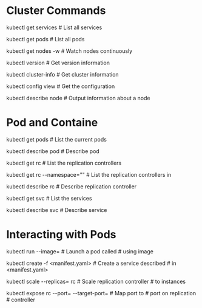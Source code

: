 # Cluster Commands
kubectl get services                # List all services 

kubectl get pods                    # List all pods

kubectl get nodes -w                # Watch nodes continuously

kubectl version                     # Get version information

kubectl cluster-info                # Get cluster information

kubectl config view                 # Get the configuration

kubectl describe node <node>        # Output information about a node

# Pod and Containe
kubectl get pods                         # List the current pods

kubectl describe pod <name>              # Describe pod <name>
  
kubectl get rc                           # List the replication controllers

kubectl get rc --namespace="<namespace>" # List the replication controllers in <namespace>
  
kubectl describe rc <name>               # Describe replication controller <name>
  
kubectl get svc                          # List the services

kubectl describe svc <name>              # Describe service <name>

# Interacting with Pods
kubectl run <name> --image=<image-name>                             # Launch a pod called <name> 
                                                                    # using image <image-name>
 
kubectl create -f <manifest.yaml>                                   # Create a service described 
                                                                    # in <manifest.yaml>
 
kubectl scale --replicas=<count> rc <name>                          # Scale replication controller 
                                                                    # <name> to <count> instances
 
kubectl expose rc <name> --port=<external> --target-port=<internal> # Map port <external> to 
                                                                    # port <internal> on replication 
                                                                    # controller <name>
                                                                    
                                            
